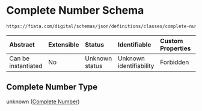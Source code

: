 # Complete Number Schema

```txt
https://fiata.com/digital/schemas/json/definitions/classes/complete-number.schema.json
```



| Abstract            | Extensible | Status         | Identifiable            | Custom Properties | Additional Properties | Access Restrictions | Defined In                                                                                                           |
| :------------------ | :--------- | :------------- | :---------------------- | :---------------- | :-------------------- | :------------------ | :------------------------------------------------------------------------------------------------------------------- |
| Can be instantiated | No         | Unknown status | Unknown identifiability | Forbidden         | Allowed               | none                | [complete-number.schema.json](../tooling/out/definitions/classes/complete-number.schema.json "open original schema") |

## Complete Number Type

unknown ([Complete Number](complete-number.md))
